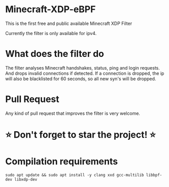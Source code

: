 Minecraft-XDP-eBPF
==========
This is the first free and public available Minecraft XDP Filter

Currently the filter is only available for ipv4.

# What does the filter do
The filter analyses Minecraft handshakes, status, ping and login requests. And drops invalid connections if detected.
If a connection is dropped, the ip will also be blacklisted for 60 seconds, so all new syn's will be dropped.

# Pull Request
Any kind of pull request that improves the filter is very welcome.

# ⭐ Don't forget to star the project! ⭐

# Compilation requirements
`sudo apt update && sudo apt install -y clang xxd gcc-multilib libbpf-dev libxdp-dev`
